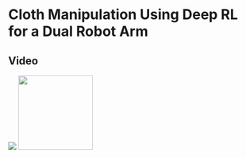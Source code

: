# Cloth Manipulation Using Deep RL for a Dual Robot Arm

## Video
<img src="https://github.com/user-attachments/assets/cd4539b4-591f-449b-a7f1-885daa4eba16">
<img src="https://github.com/user-attachments/assets/ea6c1e91-4983-450e-a20f-e72b2b20fc4d" width="150" height="150">

